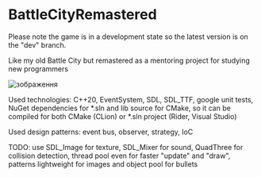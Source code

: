 # BattleCityRemastered
Please note the game is in a development state so the latest version is on the "dev" branch.

Like my old Battle City but remastered as a mentoring project for studying new programmers

![зображення](https://github.com/roma4004/BattleCityRemastered/assets/16146920/10f3de05-6c19-4f89-a54b-19a7cb66d90e)

Used technologies:
C++20,
EventSystem,
SDL,
SDL_TTF,
google unit tests,
NuGet dependencies for *.sln and lib source for CMake, so it can be compiled for both CMake (CLion) or *.sln project (Rider, Visual Studio)

Used design patterns: 
event bus, 
observer, 
strategy, 
IoC

TODO: 
use SDL_Image for texture,
SDL_Mixer for sound,
QuadThree for collision detection,
thread pool even for faster "update" and "draw",
patterns lightweight for images and object pool for bullets
